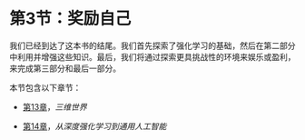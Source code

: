 # 第3节：奖励自己

我们已经到达了这本书的结尾。我们首先探索了强化学习的基础，然后在第二部分中利用并增强这些知识。最后，我们将通过探索更具挑战性的环境来娱乐或盈利，来完成第三部分和最后一部分。

本节包含以下章节：

+   [第13章](e54c6adf-d238-4f1e-8e32-7ba3c5da0f46.xhtml)，*三维世界*

+   [第14章](a171ddfa-e639-4b4e-9652-4279b5ac872a.xhtml)，*从深度强化学习到通用人工智能*
